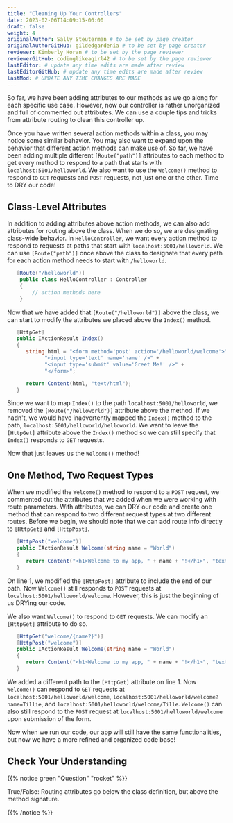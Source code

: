 ```yaml
---
title: "Cleaning Up Your Controllers"
date: 2023-02-06T14:09:15-06:00
draft: false
weight: 4
originalAuthor: Sally Steuterman # to be set by page creator
originalAuthorGitHub: gildedgardenia # to be set by page creator
reviewer: Kimberly Horan # to be set by the page reviewer
reviewerGitHub: codinglikeagirl42 # to be set by the page reviewer
lastEditor: # update any time edits are made after review
lastEditorGitHub: # update any time edits are made after review
lastMod: # UPDATE ANY TIME CHANGES ARE MADE
---
```


So far, we have been adding attributes to our methods as we go along for each specific use case.
However, now our controller is rather unorganized and full of commented out attributes.
We can use a couple tips and tricks from attribute routing to clean this controller up.


Once you have written several action methods within a class, you may notice some similar behavior.
You may also want to expand upon the behavior that different action methods can make use of.
So far, we have been adding multiple different `[Route("path")]` attributes to each method to get every method to respond to a path that starts with `localhost:5001/helloworld`.
We also want to use the `Welcome()` method to respond to `GET` requests and `POST` requests, not just one or the other.
Time to DRY our code!

## Class-Level Attributes

In addition to adding attributes above action methods, we can also add attributes for routing above the class.
When we do so, we are designating class-wide behavior.
In `HelloController`, we want every action method to respond to requests at paths that start with `localhost:5001/helloworld`.
We can use `[Route("path")]` once above the class to designate that every path for each action method needs to start with `/helloworld`.

```csharp {linenos = table}
   [Route("/helloworld")]
    public class HelloController : Controller
    {
        // action methods here
    }
```

Now that we have added that `[Route("/helloworld")]` above the class, we can start to modify the attributes we placed above the `Index()` method.

```csharp {linenos = table}
   [HttpGet]
   public IActionResult Index()
   {
      string html = "<form method='post' action='/helloworld/welcome'>" +
            "<input type='text' name='name' />" +
            "<input type='submit' value='Greet Me!' />" +
            "</form>";

      return Content(html, "text/html");
   }
```

Since we want to map `Index()` to the path `localhost:5001/helloworld`, we removed the `[Route("/helloworld")]` attribute above the method.
If we hadn't, we would have inadvertently mapped the `Index()` method to the path, `localhost:5001/helloworld/helloworld`.
We want to leave the `[HttpGet]` attribute above the `Index()` method so we can still specify that `Index()` responds to `GET` requests.

Now that just leaves us the `Welcome()` method!

## One Method, Two Request Types

When we modified the `Welcome()` method to respond to a `POST` request, we commented out the attributes that we added when we were working with route parameters.
With attributes, we can DRY our code and create one method that can respond to two different request types at two different routes.
Before we begin, we should note that we can add route info directly to `[HttpGet]` and `[HttpPost]`.

```csharp {linenos = table}
   [HttpPost("welcome")]
   public IActionResult Welcome(string name = "World")
   {
      return Content("<h1>Welcome to my app, " + name + "!</h1>", "text/html");
   }
```

On line 1, we modified the `[HttpPost]` attribute to include the end of our path.
Now `Welcome()` still responds to `POST` requests at `localhost:5001/helloworld/welcome`.
However, this is just the beginning of us DRYing our code.

We also want `Welcome()` to respond to `GET` requests.
We can modify an `[HttpGet]` attribute to do so.

```csharp {linenos = table}
   [HttpGet("welcome/{name?}")]
   [HttpPost("welcome")]
   public IActionResult Welcome(string name = "World")
   {
      return Content("<h1>Welcome to my app, " + name + "!</h1>", "text/html");
   }
```

We added a different path to the `[HttpGet]` attribute on line 1.
Now `Welcome()` can respond to `GET` requests at `localhost:5001/helloworld/welcome`, `localhost:5001/helloworld/welcome?name=Tillie`, and `localhost:5001/helloworld/welcome/Tille`.
`Welcome()` can also still respond to the `POST` request at `localhost:5001/helloworld/welcome` upon submission of the form.

Now when we run our code, our app will still have the same functionalities, but now we have a more refined and organized code base!

## Check Your Understanding

{{% notice green "Question" "rocket" %}}

   True/False: Routing attributes go below the class definition, but above the method signature.

{{% /notice %}}

<!-- False, attributes go above both the class definition and the method signature -->